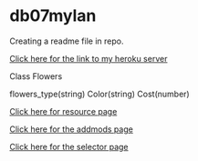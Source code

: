 # db07mylan

Creating a readme file in repo.


<a href="https://db07mylan.herokuapp.com/">Click here for the link to my heroku server</a>

Class Flowers

flowers_type(string) Color(string) Cost(number)

<a href="https://db07mylan.herokuapp.com/resource">Click here for resource page</a>

<a href="https://db07mylan.herokuapp.com/addmods?rows=3&cols=4">Click here for the addmods page</a>

<a href="https://db07mylan.herokuapp.com/selector">Click here for the selector page</a>
